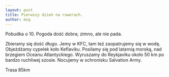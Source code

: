 ```yaml
---
layout: post
title: Pierwszy dzień na rowerach.
author: msq
---
```

Pobudka o 10. Pogoda dość dobra; zimno, ale nie pada.

Zbieramy się dość długo. Jemy w KFC, tam też zaopatrujemy się w wodę. Objeżdżamy
cypelek koło Keflaviku. Posilamy się pod latarnią morską, nad brzegiem Oceanu
Atlantyckiego. Wyruszamy do Reykjaviku około 50 km po bardzo ruchliwej szosie.
Nocujemy w schronisku Salvation Army.

Trasa 85km
